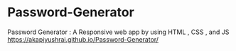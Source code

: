 # Password-Generator
Password Generator : A Responsive web app  by using HTML , CSS , and JS
https://akapiyushrai.github.io/Password-Generator/
